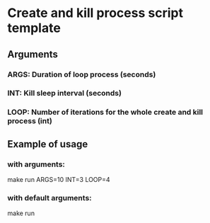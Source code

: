 # Create and kill process script template

## Arguments
### ARGS: Duration of loop process (seconds)
### INT:  Kill sleep interval (seconds)
### LOOP: Number of iterations for the whole create and kill process (int)

## Example of usage
### with arguments:
 make run ARGS=10 INT=3 LOOP=4
### with default arguments:
 make run
